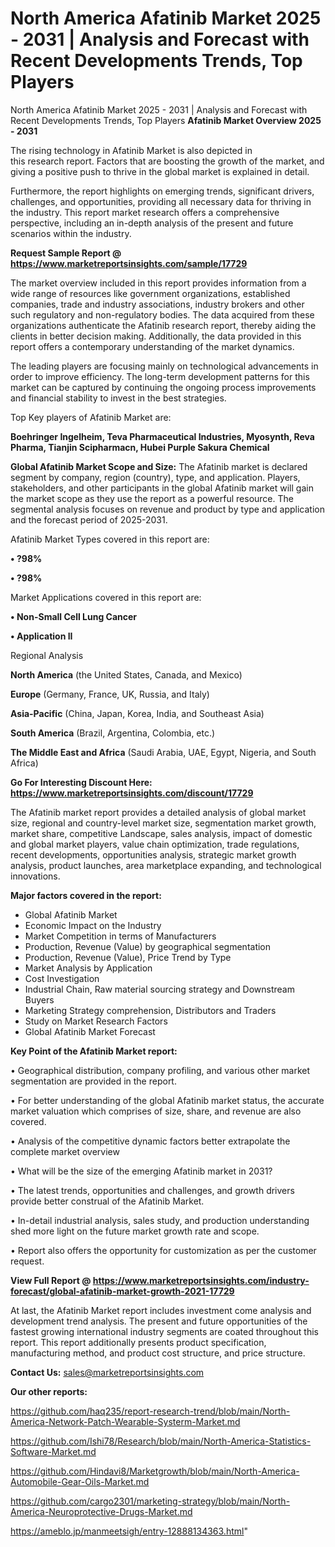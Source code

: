 # North America Afatinib Market 2025 - 2031 | Analysis and Forecast with Recent Developments Trends, Top Players
North America Afatinib Market 2025 - 2031 | Analysis and Forecast with Recent Developments Trends, Top Players
<Strong> Afatinib Market Overview 2025 - 2031</strong>

The rising technology in Afatinib Market is also depicted in this research report. Factors that are boosting the growth of the market, and giving a positive push to thrive in the global market is explained in detail.

Furthermore, the report highlights on emerging trends, significant drivers, challenges, and opportunities, providing all necessary data for thriving in the industry. This report market research offers a comprehensive perspective, including an in-depth analysis of the present and future scenarios within the industry.

<strong>Request Sample Report @ <a href=https://www.marketreportsinsights.com/sample/17729>https://www.marketreportsinsights.com/sample/17729</a></strong>

The market overview included in this report provides information from a wide range of resources like government organizations, established companies, trade and industry associations, industry brokers and other such regulatory and non-regulatory bodies. The data acquired from these organizations authenticate the Afatinib research report, thereby aiding the clients in better decision making. Additionally, the data provided in this report offers a contemporary understanding of the market dynamics.

The leading players are focusing mainly on technological advancements in order to improve efficiency. The long-term development patterns for this market can be captured by continuing the ongoing process improvements and financial stability to invest in the best strategies.

Top Key players of Afatinib Market are:

<strong>Boehringer Ingelheim, Teva Pharmaceutical Industries, Myosynth, Reva Pharma, Tianjin Scipharmacn, Hubei Purple Sakura Chemical</strong>

<strong><b>Global Afatinib Market Scope and Size:</b></strong>
The Afatinib market is declared segment by company, region (country), type, and application. Players, stakeholders, and other participants in the global Afatinib market will gain the market scope as they use the report as a powerful resource. The segmental analysis focuses on revenue and product by type and application and the forecast period of 2025-2031.

Afatinib Market Types covered in this report are:

<strong>• ?98%

• ?98%</strong>

Market Applications covered in this report are:

<strong>• Non-Small Cell Lung Cancer

• Application II</strong> 

Regional Analysis

<strong>North America</strong> (the United States, Canada, and Mexico)

<strong>Europe</strong> (Germany, France, UK, Russia, and Italy)

<strong>Asia-Pacific</strong> (China, Japan, Korea, India, and Southeast Asia)

<strong>South America</strong> (Brazil, Argentina, Colombia, etc.)

<strong>The Middle East and Africa</strong> (Saudi Arabia, UAE, Egypt, Nigeria, and South Africa)

<strong>Go For Interesting Discount Here: <a href=https://www.marketreportsinsights.com/discount/17729>https://www.marketreportsinsights.com/discount/17729</a></strong>

The Afatinib market report provides a detailed analysis of global market size, regional and country-level market size, segmentation market growth, market share, competitive Landscape, sales analysis, impact of domestic and global market players, value chain optimization, trade regulations, recent developments, opportunities analysis, strategic market growth analysis, product launches, area marketplace expanding, and technological innovations.

<strong><b>Major factors covered in the report:</b></strong>
<ul>
  <li>Global Afatinib Market </li>
  <li>Economic Impact on the Industry</li>
  <li>Market Competition in terms of Manufacturers</li>
  <li>Production, Revenue (Value) by geographical segmentation</li>
  <li>Production, Revenue (Value), Price Trend by Type</li>
  <li>Market Analysis by Application</li>
  <li>Cost Investigation</li>
  <li>Industrial Chain, Raw material sourcing strategy and Downstream Buyers</li>
  <li>Marketing Strategy comprehension, Distributors and Traders</li>
  <li>Study on Market Research Factors</li>
  <li>Global Afatinib Market Forecast</li>
</ul>

<strong><b>Key Point of the Afatinib Market report:</b></strong>

• Geographical distribution, company profiling, and various other market segmentation are provided in the report.

• For better understanding of the global Afatinib market status, the accurate market valuation which comprises of size, share, and revenue are also covered.

• Analysis of the competitive dynamic factors better extrapolate the complete market overview

• What will be the size of the emerging Afatinib market in 2031?

• The latest trends, opportunities and challenges, and growth drivers provide better construal of the Afatinib Market.

• In-detail industrial analysis, sales study, and production understanding shed more light on the future market growth rate and scope.

• Report also offers the opportunity for customization as per the customer request.

<strong><b>View Full Report @ <a href=https://www.marketreportsinsights.com/industry-forecast/global-afatinib-market-growth-2021-17729>https://www.marketreportsinsights.com/industry-forecast/global-afatinib-market-growth-2021-17729</a></b></strong>


At last, the Afatinib Market report includes investment come analysis and development trend analysis. The present and future opportunities of the fastest growing international industry segments are coated throughout this report. This report additionally presents product specification, manufacturing method, and product cost structure, and price structure.

<strong>Contact Us:</strong>
sales@marketreportsinsights.com

<strong>Our other reports:</strong>

<a href=https://github.com/haq235/report-research-trend/blob/main/North-America-Network-Patch-Wearable-Systerm-Market.md>https://github.com/haq235/report-research-trend/blob/main/North-America-Network-Patch-Wearable-Systerm-Market.md</a>

<a href=https://github.com/Ishi78/Research/blob/main/North-America-Statistics-Software-Market.md>https://github.com/Ishi78/Research/blob/main/North-America-Statistics-Software-Market.md</a>

<a href=https://github.com/Hindavi8/Marketgrowth/blob/main/North-America-Automobile-Gear-Oils-Market.md>https://github.com/Hindavi8/Marketgrowth/blob/main/North-America-Automobile-Gear-Oils-Market.md</a>

<a href=https://github.com/cargo2301/marketing-strategy/blob/main/North-America-Neuroprotective-Drugs-Market.md>https://github.com/cargo2301/marketing-strategy/blob/main/North-America-Neuroprotective-Drugs-Market.md</a>

<a href=https://ameblo.jp/manmeetsigh/entry-12888134363.html>https://ameblo.jp/manmeetsigh/entry-12888134363.html</a>"
